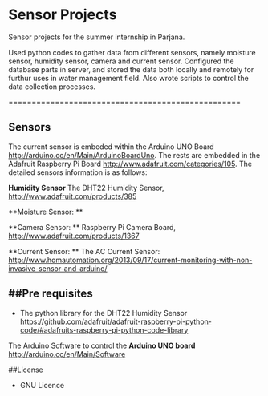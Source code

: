 Sensor Projects
================================================

Sensor projects for the summer internship in Parjana. 

Used python codes to gather data from different sensors, namely moisture sensor, humidity sensor, camera and current sensor. Configured the database parts in server, and stored the data both locally and remotely for furthur uses in water management field. Also wrote scripts to control the data collection processes.


==================================================

Sensors
------------------------------
The current sensor is embeded within the Arduino UNO Board http://arduino.cc/en/Main/ArduinoBoardUno. The rests are embedded in the Adafruit Raspberry Pi Board http://www.adafruit.com/categories/105. The detailed sensors information is as follows:

**Humidity Sensor**
The DHT22 Humidity Sensor, http://www.adafruit.com/products/385

**Moisture Sensor: **

**Camera Sensor: ** Raspberry Pi Camera Board, http://www.adafruit.com/products/1367

**Current Sensor: ** The AC Current Sensor: http://www.homautomation.org/2013/09/17/current-monitoring-with-non-invasive-sensor-and-arduino/


##Pre requisites
-----------------------------------------
* The python library for the DHT22 Humidity Sensor
https://github.com/adafruit/adafruit-raspberry-pi-python-code/#adafruits-raspberry-pi-python-code-library

The Arduino Software to control the **Arduino UNO board**
http://arduino.cc/en/Main/Software

##License
* GNU Licence
